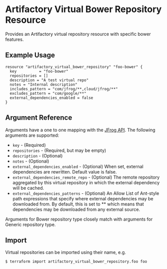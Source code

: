 # Artifactory Virtual Bower Repository Resource

Provides an Artifactory virtual repository resource with specific bower features. 

## Example Usage

```hcl
resource "artifactory_virtual_bower_repository" "foo-bower" {
  key          = "foo-bower"
  repositories = []
  description = "A test virtual repo"
  notes = "Internal description"
  includes_pattern = "com/jfrog/**,cloud/jfrog/**"
  excludes_pattern = "com/google/**"
  external_dependencies_enabled = false
}
```

## Argument Reference

Arguments have a one to one mapping with the [JFrog API](https://www.jfrog.com/confluence/display/RTF/Repository+Configuration+JSON). The following arguments are supported:

* `key` - (Required)
* `repositories` - (Required, but may be empty)
* `description` - (Optional)
* `notes` - (Optional)
* `external_dependencies_enabled` - (Optional) When set, external dependencies are rewritten. Default value is false.
* `external_dependencies_remote_repo` - (Optional) The remote repository aggregated by this virtual repository in which the external dependency will be cached.
* `external_dependencies_patterns` - (Optional) An Allow List of Ant-style path expressions that specify where external dependencies may be downloaded from. By default, this is set to ** which means that dependencies may be downloaded from any external source.

Arguments for Bower repository type closely match with arguments for Generic repository type.

## Import

Virtual repositories can be imported using their name, e.g.

```
$ terraform import artifactory_virtual_bower_repository.foo foo
```
